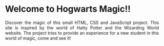 ### <h1> Welcome to Hogwarts Magic!!</h1>




<div text align="justify">
Discover the magic of this small HTML, CSS and JavaScript project. This site is inspired by the world of Hatty Potter and the Wizarding World website. The project tries to provide an experience for a new student in this world of magic, come and see it!
</div>
